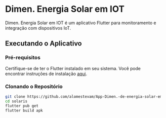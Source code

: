 # Dimen. Energia Solar em IOT
Dimen. Energia Solar em IOT é um aplicativo Flutter para monitoramento e integração com dispositivos IoT.

## Executando o Aplicativo

### Pré-requisitos

Certifique-se de ter o Flutter instalado em seu sistema. Você pode encontrar instruções de instalação [aqui](https://flutter.dev/docs/get-started/install).

### Clonando o Repositório

```bash
git clone https://github.com/alomestevam/App-Dimen.-de-energia-solar-em-IoT.git
cd solaris
flutter pub get
flutter build apk  
